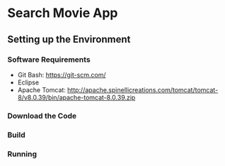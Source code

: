 # Search Movie App

## Setting up the Environment

### Software Requirements
 - Git Bash: https://git-scm.com/
 - Eclipse
 - Apache Tomcat: http://apache.spinellicreations.com/tomcat/tomcat-8/v8.0.39/bin/apache-tomcat-8.0.39.zip
 
### Download the Code
 
### Build
    
### Running
